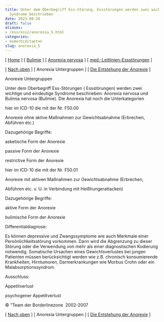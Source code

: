 ```yaml
---
title: Unter dem Oberbegriff Ess-Störung, Essstörungen werden zwei wichtige und eindeutige
  Syndrome beschrieben
date: 2023-08-26
draft: false
aliases:
- /ess/ess2/anorexia_5.html
categories:
- komorbiditaeten
slug: anorexia_5
---
```



[ [Home](../../index.html) ] [ [Bulimie](../ess1/bulemianervosa.html) ] [ [Anorexia nervosa](anorexianervosa.html) ] [ [med.-Leitlinien-Essstörungen](../med_leitlinien_ess.pdf) ]

[ [Nach oben](anorexianervosa.html) ] [ Anorexia Untergruppen ] [ [Die Entstehung der Anorexie](../entstehung_anorexia/entstehung_anorexie.htm) ]

Anorexie Untergruppen

Unter dem Oberbegriff Ess-Störungen ( Essstörungen) werden zwei wichtige und
eindeutige Syndrome beschrieben: Anorexia nervosa und Bulimia nervosa
(Bulimie). Die Anorexia hat noch die Unterkategorien

hier im ICD-10
die mit der Nr. F50.00

Anorexie ohne aktive Maßnahmen
zur Gewichtsabnahme (Erbrechen, Abführen etc.)

Dazugehörige Begriffe:

asketische Form der Anorexie

passive Form der Anorexie

restrictive Form der Anorexie

hier im ICD-10
die mit der Nr. F50.01

Anorexie mit aktiven Maßnahmen
zur Gewichtsabnahme (Erbrechen,

Abführen etc. v. U. in Verbindung mit Heißhungerattacken)

Dazugehörige Begriffe:

aktive Form der Anorexie

bulimische Form der Anorexie

Differentialdiagnose:

Es können depressive und
Zwangssymptome wie auch Merkmale einer Persönlichkeitsstörung vorkommen. Dann
wird die Abgrenzung zu dieser Störung oder die Verwendung von mehr als einer
diagnostischen Kodierung notwendig. Somatische Ursachen eines Gewichtsverlustes
bei jungen Patienten müssen berücksichtigt werden wie z.B. chronisch
konsumierende Krankheiten, Hirntumoren, Darmerkrankungen wie Morbus Crohn oder
ein Malabsorptionssyndrom.

Ausschluss:

Appetitverlust

psychogener
Appetitverlust

© "Team der Borderlinezone 
2002-2007

[ [Nach oben](anorexianervosa.html) ] [ Anorexia Untergruppen ] [ [Die Entstehung der Anorexie](../entstehung_anorexia/entstehung_anorexie.htm) ]